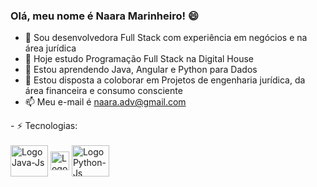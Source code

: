 ### Olá, meu nome é Naara Marinheiro! 😄

- 💬 Sou desenvolvedora Full Stack com experiência em negócios e na área jurídica
- 🔭 Hoje estudo Programação Full Stack na Digital House
- 🌱 Estou aprendendo Java, Angular e Python para Dados
- 👯 Estou disposta a coloborar em Projetos de engenharia jurídica, da área financeira e consumo consciente
- 📫 Meu e-mail é naara.adv@gmail.com

<div>
 - ⚡ Tecnologias:
</div>
<div style="display: inline_block"><br>
    <img align="center" alt="LogoJava-Js" height="50" width="60" src="https://cdn.jsdelivr.net/gh/devicons/devicon/icons/java/java-original-wordmark.svg" />
    <img align="center" alt="LogoAngular-Js" height="30" src="https://cdn.worldvectorlogo.com/logos/angular-3.svg" />
    <img align="center" alt="LogoPython-Js" height="50" width="60" src="https://cdn.jsdelivr.net/gh/devicons/devicon/icons/python/python-original-wordmark.svg" />
  <div>

</div>
  
